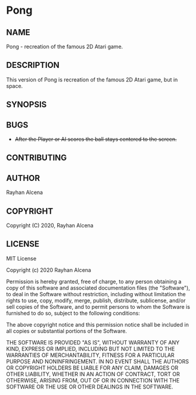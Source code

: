 # Pong

## NAME

Pong - recreation of the famous 2D Atari game.

## DESCRIPTION

This version of Pong is recreation of the famous 2D Atari game, but in space.

## SYNOPSIS

## BUGS

- ~~After the Player or AI scores the ball stays centered to the screen.~~

## CONTRIBUTING

## AUTHOR

Rayhan Alcena

## COPYRIGHT

Copyright (C) 2020, Rayhan Alcena

## LICENSE

MIT License

Copyright (c) 2020 Rayhan Alcena

Permission is hereby granted, free of charge, to any person obtaining a copy
of this software and associated documentation files (the "Software"), to deal
in the Software without restriction, including without limitation the rights
to use, copy, modify, merge, publish, distribute, sublicense, and/or sell
copies of the Software, and to permit persons to whom the Software is
furnished to do so, subject to the following conditions:

The above copyright notice and this permission notice shall be included in all
copies or substantial portions of the Software.

THE SOFTWARE IS PROVIDED "AS IS", WITHOUT WARRANTY OF ANY KIND, EXPRESS OR
IMPLIED, INCLUDING BUT NOT LIMITED TO THE WARRANTIES OF MERCHANTABILITY,
FITNESS FOR A PARTICULAR PURPOSE AND NONINFRINGEMENT. IN NO EVENT SHALL THE
AUTHORS OR COPYRIGHT HOLDERS BE LIABLE FOR ANY CLAIM, DAMAGES OR OTHER
LIABILITY, WHETHER IN AN ACTION OF CONTRACT, TORT OR OTHERWISE, ARISING FROM,
OUT OF OR IN CONNECTION WITH THE SOFTWARE OR THE USE OR OTHER DEALINGS IN THE
SOFTWARE.
